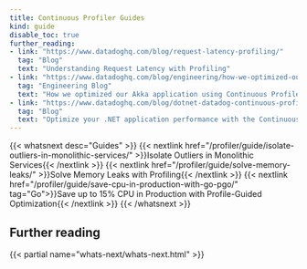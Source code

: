 ```yaml
---
title: Continuous Profiler Guides
kind: guide
disable_toc: true
further_reading:
- link: "https://www.datadoghq.com/blog/request-latency-profiling/"
  tag: "Blog"
  text: "Understanding Request Latency with Profiling"
- link: "https://www.datadoghq.com/blog/engineering/how-we-optimized-our-akka-application-using-datadogs-continuous-profiler/"
  tag: "Engineering Blog"
  text: "How we optimized our Akka application using Continuous Profiler"
- link: "https://www.datadoghq.com/blog/dotnet-datadog-continuous-profiler/"
  tag: "Blog"
  text: "Optimize your .NET application performance with the Continuous Profiler"
---
```



{{< whatsnext desc="Guides" >}}
    {{< nextlink href="/profiler/guide/isolate-outliers-in-monolithic-services/" >}}Isolate Outliers in Monolithic Services{{< /nextlink >}}
    {{< nextlink href="/profiler/guide/solve-memory-leaks/" >}}Solve Memory Leaks with Profiling{{< /nextlink >}}
    {{< nextlink href="/profiler/guide/save-cpu-in-production-with-go-pgo/" tag="Go">}}Save up to 15% CPU in Production with Profile-Guided Optimization{{< /nextlink >}}
{{< /whatsnext >}}

## Further reading

{{< partial name="whats-next/whats-next.html" >}}
